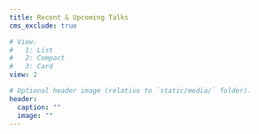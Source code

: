 ```yaml
---
title: Recent & Upcoming Talks
cms_exclude: true

# View.
#   1: List
#   2: Compact
#   3: Card
view: 2

# Optional header image (relative to `static/media/` folder).
header:
  caption: ""
  image: ""
---
```

